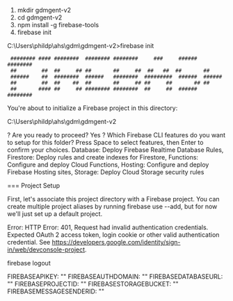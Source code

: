 1. mkdir gdmgent-v2
2. cd gdmgent-v2
3. npm install -g firebase-tools
4. firebase init

C:\Users\phildp\ahs\gdm\gdmgent-v2>firebase init

     ######## #### ########  ######## ########     ###     ######  ########
     ##        ##  ##     ## ##       ##     ##  ##   ##  ##       ##
     ######    ##  ########  ######   ########  #########  ######  ######
     ##        ##  ##    ##  ##       ##     ## ##     ##       ## ##
     ##       #### ##     ## ######## ########  ##     ##  ######  ########

You're about to initialize a Firebase project in this directory:

  C:\Users\phildp\ahs\gdm\gdmgent-v2

? Are you ready to proceed? Yes
? Which Firebase CLI features do you want to setup for this folder? Press Space to select features, then Enter
to confirm your choices. Database: Deploy Firebase Realtime Database Rules, Firestore: Deploy rules and create
indexes for Firestore, Functions: Configure and deploy Cloud Functions, Hosting: Configure and deploy Firebase
Hosting sites, Storage: Deploy Cloud Storage security rules

=== Project Setup

First, let's associate this project directory with a Firebase project.
You can create multiple project aliases by running firebase use --add,
but for now we'll just set up a default project.


Error: HTTP Error: 401, Request had invalid authentication credentials. Expected OAuth 2 access token, login cookie or other valid authentication credential. See https://developers.google.com/identity/sign-in/web/devconsole-project.


firebase logout

FIREBASEAPIKEY: ""
FIREBASEAUTHDOMAIN: ""
FIREBASEDATABASEURL: ""
FIREBASEPROJECTID: ""
FIREBASESTORAGEBUCKET: ""
FIREBASEMESSAGESENDERID: ""